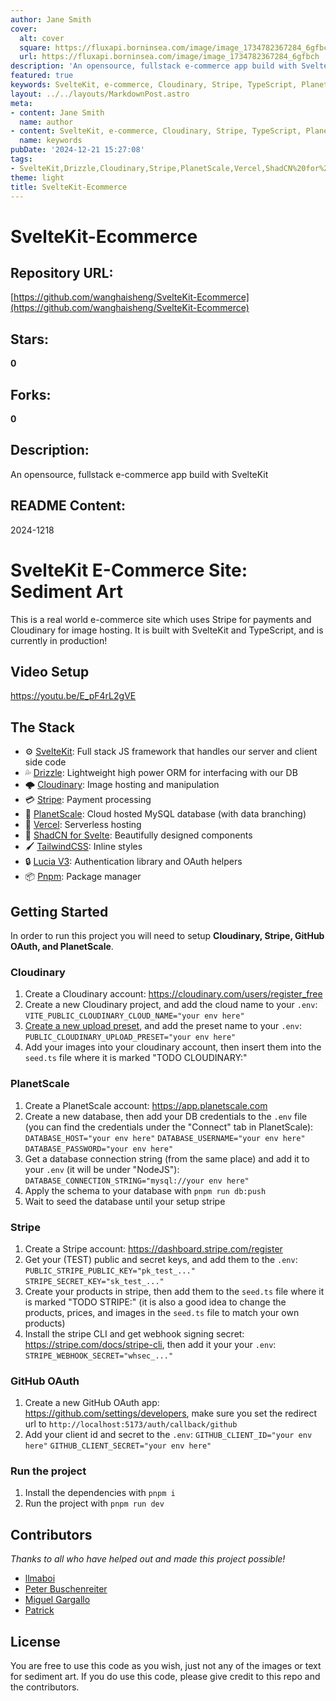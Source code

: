 ```yaml
---
author: Jane Smith
cover:
  alt: cover
  square: https://fluxapi.borninsea.com/image/image_1734782367284_6gfbch
  url: https://fluxapi.borninsea.com/image/image_1734782367284_6gfbch
description: 'An opensource, fullstack e-commerce app build with SvelteKit'
featured: true
keywords: SvelteKit, e-commerce, Cloudinary, Stripe, TypeScript, PlanetScale, Vercel, ShadCN, TailwindCSS, Lucia, Pnpm
layout: ../../layouts/MarkdownPost.astro
meta:
- content: Jane Smith
  name: author
- content: SvelteKit, e-commerce, Cloudinary, Stripe, TypeScript, PlanetScale, Vercel, ShadCN, TailwindCSS, Lucia, Pnpm
  name: keywords
pubDate: '2024-12-21 15:27:08'
tags:
- SvelteKit,Drizzle,Cloudinary,Stripe,PlanetScale,Vercel,ShadCN%20for%20Svelte,TailwindCSS,Lucia%20V3,pnpm
theme: light
title: SvelteKit-Ecommerce
---
```


# SvelteKit-Ecommerce

## Repository URL: 
[https://github.com/wanghaisheng/SvelteKit-Ecommerce](https://github.com/wanghaisheng/SvelteKit-Ecommerce)

## Stars: 
**0**

## Forks: 
**0**

## Description: 
An opensource, fullstack e-commerce app build with SvelteKit

## README Content: 
2024-1218

# SvelteKit E-Commerce Site: Sediment Art

This is a real world e-commerce site which uses Stripe for payments and Cloudinary for image hosting. It is built with SvelteKit and TypeScript, and is currently in production!

## Video Setup

https://youtu.be/E_pF4rL2gVE

## The Stack

- ⚙️ [SvelteKit]("https://kit.svelte.dev/docs/introduction"): Full stack JS framework that handles our server and client side code
- 💦 [Drizzle]("https://orm.drizzle.team/docs/overview"): Lightweight high power ORM for interfacing with our DB
- 🌩️ [Cloudinary]("https://svelte.cloudinary.dev/"): Image hosting and manipulation
- 💳 [Stripe]("https://stripe.com/docs"): Payment processing
- 💽 [PlanetScale]("https://planetscale.com/"): Cloud hosted MySQL database (with data branching)
- 🚀 [Vercel]("https://vercel.com/home"): Serverless hosting
- 🎨 [ShadCN for Svelte]("https://www.shadcn-svelte.com/"): Beautifully designed components
- 🖌️ [TailwindCSS]("https://tailwindcss.com/docs/installation"): Inline styles
- 🔒 [Lucia V3]("https://v3.lucia-auth.com/"): Authentication library and OAuth helpers
- 📦 [Pnpm]("https://pnpm.io/"): Package manager

## Getting Started

In order to run this project you will need to setup **Cloudinary, Stripe, GitHub OAuth, and PlanetScale**.

### Cloudinary

1. Create a Cloudinary account: https://cloudinary.com/users/register_free
2. Create a new Cloudinary project, and add the cloud name to your ```.env```:
```VITE_PUBLIC_CLOUDINARY_CLOUD_NAME="your env here"```
3. [Create a new upload preset]("https://cloudinary.com/documentation/upload_presets#managing_upload_presets_using_the_settings_ui"), and add the preset name to your ```.env```:
```PUBLIC_CLOUDINARY_UPLOAD_PRESET="your env here"```
4. Add your images into your cloudinary account, then insert them into the ```seed.ts``` file where it is marked "TODO CLOUDINARY:"

### PlanetScale

1. Create a PlanetScale account: https://app.planetscale.com
2. Create a new database, then add your DB credentials to the ```.env``` file (you can find the credentials under the "Connect" tab in PlanetScale):
```DATABASE_HOST="your env here"```
```DATABASE_USERNAME="your env here"```
```DATABASE_PASSWORD="your env here"```
3. Get a database connection string (from the same place) and add it to your ```.env``` (it will be under "NodeJS"):
```DATABASE_CONNECTION_STRING="mysql://your env here"```
4. Apply the schema to your database with ```pnpm run db:push```
5. Wait to seed the database until your setup stripe

### Stripe

1. Create a Stripe account: https://dashboard.stripe.com/register
2. Get your (TEST) public and secret keys, and add them to the ```.env```:
```PUBLIC_STRIPE_PUBLIC_KEY="pk_test_..."```
```STRIPE_SECRET_KEY="sk_test_..."```
3. Create your products in stripe, then add them to the ```seed.ts``` file where it is marked "TODO STRIPE:" (it is also a good idea to change the products, prices, and images in the ```seed.ts``` file to match your own products)
4. Install the stripe CLI and get webhook signing secret: https://stripe.com/docs/stripe-cli, then add it your your ```.env```:
```STRIPE_WEBHOOK_SECRET="whsec_..."```

### GitHub OAuth

1. Create a new GitHub OAuth app: https://github.com/settings/developers, make sure you set the redirect url to ```http://localhost:5173/auth/callback/github```
2. Add your client id and secret to the ```.env```:
```GITHUB_CLIENT_ID="your env here"```
```GITHUB_CLIENT_SECRET="your env here"```

### Run the project

1. Install the dependencies with ```pnpm i```
2. Run the project with ```pnpm run dev```

## Contributors

*Thanks to all who have helped out and made this project possible!*

- [llmaboi](https://github.com/llmaboi)
- [Peter Buschenreiter](https://github.com/Peter-512)
- [Miguel Gargallo](https://github.com/miguelgargallo)
- [Patrick](https://github.com/PatrickG)

## License

You are free to use this code as you wish, just not any of the images or text for sediment art. If you do use this code, please give credit to this repo and the contributors.

